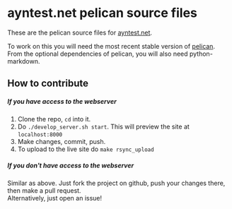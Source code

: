 # ayntest.net pelican source files

These are the pelican source files for [ayntest.net](http://ayntest.net).


To work on this you will need the most recent stable version of [pelican](http://blog.getpelican.com/).
From the optional dependencies of pelican, you will also need python-markdown.

## How to contribute

##### If you have access to the webserver
1. Clone the repo, `cd` into it.
2. Do `./develop_server.sh start`. This will preview the site at `localhost:8000`
3. Make changes, commit, push.
4. To upload to the live site do `make rsync_upload`

##### If you don't have access to the webserver
Similar as above. Just fork the project on github, push your changes there, then make a pull request.  
Alternatively, just open an issue!
